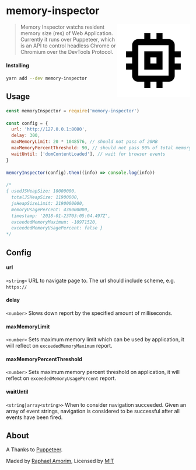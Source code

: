 # memory-inspector

<!-- [START badges] -->
<!-- [END badges] -->

<img src="images/logo.png" height="200" align="right">

> Memory Inspector watchs resident memory size (res) of Web Application.
Currently it runs over Puppeteer, which is an API to control headless Chrome or Chromium over the DevTools Protocol.

#### Installing

```bash
yarn add --dev memory-inspector
```

## Usage

```js
const memoryInspector = require('memory-inspector')

const config = {
  url: 'http://127.0.0.1:8080',
  delay: 300,
  maxMemoryLimit: 20 * 1048576, // should not pass of 20MB
  maxMemoryPercentThreshold: 90, // should not pass 90% of total memory
  waitUntil: ['domContentLoaded'], // wait for browser events
}

memoryInspector(config).then((info) => console.log(info))

/*
{ usedJSHeapSize: 10000000,
  totalJSHeapSize: 11900000,
  jsHeapSizeLimit: 2190000000,
  memoryUsagePercent: 438000000,
  timestamp: '2018-01-23T03:05:04.497Z',
  exceededMemoryMaximum: -10971520,
  exceededMemoryUsagePercent: false }
*/

```

## Config

#### url

`<string>` URL to navigate page to. The url should include scheme, e.g. `https://`

#### delay

`<number>` Slows down report by the specified amount of milliseconds.

#### maxMemoryLimit

`<number>` Sets maximum memory limit which can be used by application, it will reflect on `exceededMemoryMaximum` report.

#### maxMemoryPercentThreshold

`<number>` Sets maximum memory percent threshold on application, it will reflect on `exceededMemoryUsagePercent` report.

#### waitUntil

`<string|array<string>>` When to consider navigation succeeded. Given an array of event strings, navigation is considered to be successful after all events have been fired.

## About

A Thanks to [Puppeteer](https://github.com/GoogleChrome/puppeteer).

Maded by [Raphael Amorim](https://github.com/raphamorim), Licensed by [MIT](License)
